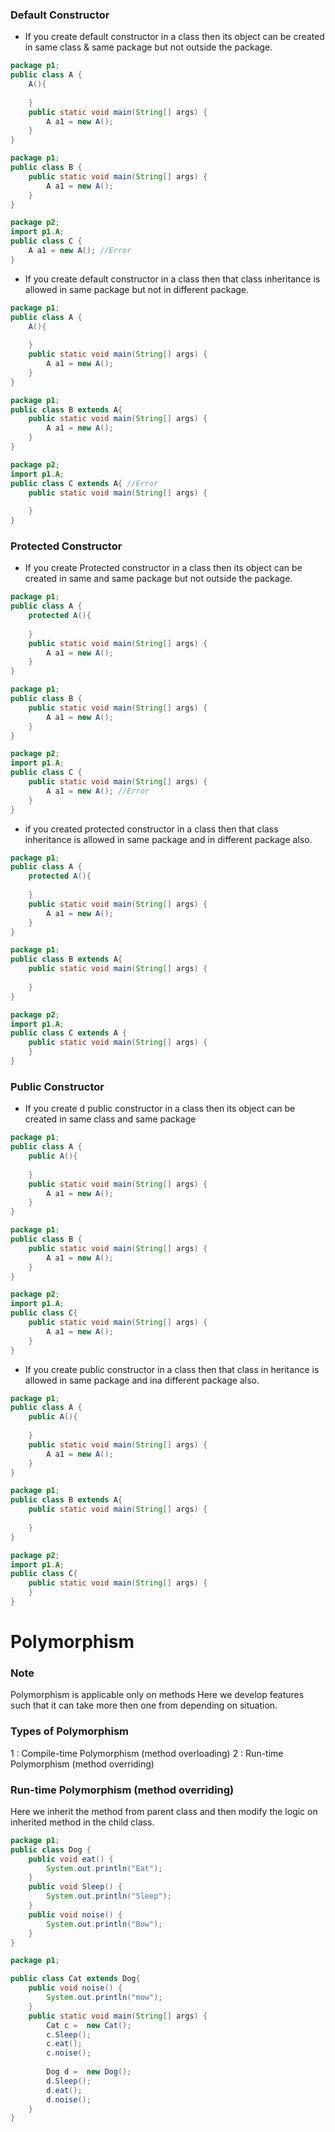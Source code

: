### Default Constructor ###

* If you create default constructor in a class then its object can be created in same class & same package but not outside the package.

```java
package p1;
public class A {
	A(){
		
	}
	public static void main(String[] args) {
		A a1 = new A();
	}
}
```

```java
package p1;
public class B {
	public static void main(String[] args) {
		A a1 = new A();
	}
}
```

```java
package p2;
import p1.A;
public class C {
	A a1 = new A(); //Error
}
```

* If you create default constructor in a class then that class inheritance is allowed in same package but not in different package.

```java
package p1;
public class A {
	A(){
		
	}
	public static void main(String[] args) {
		A a1 = new A();
	}
}
```

```java
package p1;
public class B extends A{
	public static void main(String[] args) {
		A a1 = new A();
	}
}
```

```java
package p2;
import p1.A;
public class C extends A{ //Error
	public static void main(String[] args) {
		
	}
}
```


### Protected Constructor ###
* If you create Protected constructor in a class then its object can be created in same and same package but not outside the package.

```java
package p1;
public class A {
	protected A(){
		
	}
	public static void main(String[] args) {
		A a1 = new A();
	}
}
```

```java
package p1;
public class B {
	public static void main(String[] args) {
		A a1 = new A();
	}
}
```

```java
package p2;
import p1.A;
public class C {
	public static void main(String[] args) {
		A a1 = new A(); //Error
	}
}
```

* if you created protected constructor in a class then that class inheritance is allowed in same package and in different package also.

```java
package p1;
public class A {
	protected A(){
		
	}
	public static void main(String[] args) {
		A a1 = new A();
	}
}
```

```java
package p1;
public class B extends A{
	public static void main(String[] args) {
		
	}
}
```

```java
package p2;
import p1.A;
public class C extends A {
	public static void main(String[] args) {
	}
}
```

### Public Constructor ###

* If you create d public constructor in a class then its object can be created in same class and same package

```java
package p1;
public class A {
	public A(){
		
	}
	public static void main(String[] args) {
		A a1 = new A();
	}
}
```

```java
package p1;
public class B {
	public static void main(String[] args) {
		A a1 = new A();
	}
}
```

```java
package p2;
import p1.A;
public class C{
	public static void main(String[] args) {
		A a1 = new A();
	}
}
```

* If you create public constructor in a class then that class in heritance is allowed in same package and ina different package also.
```java
package p1;
public class A {
	public A(){
		
	}
	public static void main(String[] args) {
		A a1 = new A();
	}
}
```

```java
package p1;
public class B extends A{
	public static void main(String[] args) {
		
	}
}
```

```java
package p2;
import p1.A;
public class C{
	public static void main(String[] args) {
	}
}
```

# Polymorphism #
### Note ###

Polymorphism is applicable only on methods 
Here we develop features such that it can take more then one from depending on situation.

### Types of Polymorphism ###
1 : Compile-time Polymorphism (method overloading)
2 : Run-time Polymorphism (method overriding)

### Run-time Polymorphism (method overriding) ###
Here we inherit the method from parent class and then modify the logic on inherited method in the child class.

```java
package p1;
public class Dog {
	public void eat() {
		System.out.println("Eat");
	}
	public void Sleep() {
		System.out.println("Sleep");
	}
	public void noise() {
		System.out.println("Bow");
	}
}
```
```java
package p1;

public class Cat extends Dog{
	public void noise() {
		System.out.println("mow");
	}
	public static void main(String[] args) {
		Cat c =  new Cat();
		c.Sleep();
		c.eat();
		c.noise();
		
		Dog d =  new Dog();
		d.Sleep();
		d.eat();
		d.noise();
	}
}
```
